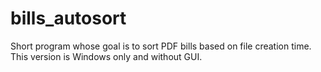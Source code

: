 # bills_autosort
Short program whose goal is to sort PDF bills based on file creation time.
This version is Windows only and without GUI.
